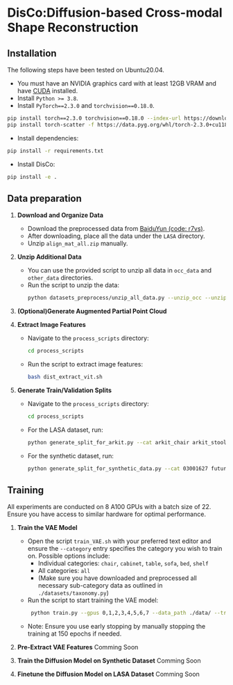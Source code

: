 # DisCo:Diffusion-based Cross-modal Shape Reconstruction

## Installation
The following steps have been tested on Ubuntu20.04.
- You must have an NVIDIA graphics card with at least 12GB VRAM and have [CUDA](https://developer.nvidia.com/cuda-downloads) installed.
- Install `Python >= 3.8`.
- Install `PyTorch==2.3.0` and `torchvision==0.18.0`.
```sh
pip install torch==2.3.0 torchvision==0.18.0 --index-url https://download.pytorch.org/whl/cu118
pip install torch-scatter -f https://data.pyg.org/whl/torch-2.3.0+cu118.html
```

- Install dependencies:

```sh
pip install -r requirements.txt
```

- Install DisCo:

```sh
pip install -e .
```

## Data preparation
1. **Download and Organize Data**
   - Download the preprocessed data from [BaiduYun (code: r7vs)](https://pan.baidu.com/s/1X6k82UNG-1hV_FIthnlwcQ?pwd=r7vs).
   - After downloading, place all the data under the `LASA` directory.
   - Unzip `align_mat_all.zip` manually.

2. **Unzip Additional Data**
   - You can use the provided script to unzip all data in `occ_data` and `other_data` directories.
   - Run the script to unzip the data:
     ```sh
     python datasets_preprocess/unzip_all_data.py --unzip_occ --unzip_other
     ```

3. **(Optional)Generate Augmented Partial Point Cloud**
   
4. **Extract Image Features**
   - Navigate to the `process_scripts` directory:
     ```sh
     cd process_scripts
     ```
   - Run the script to extract image features:
     ```sh
     bash dist_extract_vit.sh
     ```

5. **Generate Train/Validation Splits**
   - Navigate to the `process_scripts` directory:
     ```sh
     cd process_scripts
     ```
   - For the LASA dataset, run:
     ```sh
     python generate_split_for_arkit.py --cat arkit_chair arkit_stool ...
     ```
   - For the synthetic dataset, run:
     ```sh
     python generate_split_for_synthetic_data.py --cat 03001627 future_chair ABO_chair future_stool ...
     ```

## Training
All experiments are conducted on 8 A100 GPUs with a batch size of 22. Ensure you have access to similar hardware for optimal performance.
1. **Train the VAE Model**
   - Open the script `train_VAE.sh` with your preferred text editor and ensure the `--category` entry specifies the category you wish to train on. Possible options include:
     - Individual categories: `chair`, `cabinet`, `table`, `sofa`, `bed`, `shelf`
     - All categories: `all`
     - (Make sure you have downloaded and preprocessed all necessary sub-category data as outlined in `./datasets/taxonomy.py`)
   - Run the script to start training the VAE model:
     ```sh
      python train.py --gpus 0,1,2,3,4,5,6,7 --data_path ./data/ --train_type vae
     ```
   - Note: Ensure you use early stopping by manually stopping the training at 150 epochs if needed.

2. **Pre-Extract VAE Features**
   Comming Soon

3. **Train the Diffusion Model on Synthetic Dataset**
   Comming Soon

4. **Finetune the Diffusion Model on LASA Dataset**
   Comming Soon

